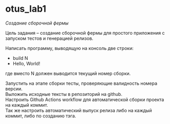 # otus_lab1
*Создание сборочной фермы*  

Цель задания – создание сборочной фермы для простого приложения c запуском тестов и
генерацией релизов.  

Написать программу, выводящую на консоль две строки:
* build N
* Hello, World!  

где вместо N должен выводится текущий номер сборки.  

Запустить на этапе сборки тесты, проверяющие валидность номера версии.  
Выложить исходные тексты в репозиторий на github.  
Настроить Github Actions workflow для автоматической сборки проекта на каждый коммит.  
Так же настроить автоматический выпуск релиза либо на каждый коммит, либо по созданию тэга.
